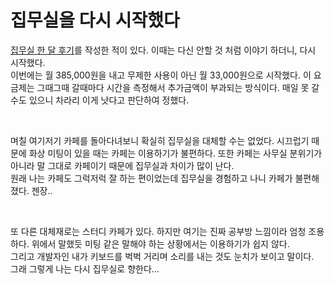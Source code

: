 # 집무실을 다시 시작했다

[집무실 한 달 후기](./0518.md)를 작성한 적이 있다. 이때는 다신 안할 것 처럼 이야기 하더니, 다시 시작했다.   
이번에는 월 385,000원을 내고 무제한 사용이 아닌 월 33,000원으로 시작했다. 이 요금제는 그때그때 갈때마다 시간을 측정해서 추가금액이 부과되는 방식이다. 매일 못 갈 수도 있으니 차라리 이게 낫다고 판단하여 정했다.   

<br>

며칠 여기저기 카페를 돌아다녀보니 확실히 집무실을 대체할 수는 없었다. 시끄럽기 때문에 화상 미팅이 있을 때는 카페는 이용하기가 불편하다. 또한 카페는 사무실 분위기가 아니라 말 그대로 카페이기 때문에 집무실과 차이가 많이 난다.   
원래 나는 카페도 그럭저럭 잘 하는 편이었는데 집무실을 경험하고 나니 카페가 불편해졌다. 젠장..   

<br>

또 다른 대체재로는 스터디 카페가 있다. 하지만 여기는 진짜 공부방 느낌이라 엄청 조용하다. 위에서 말했듯 미팅 같은 말해야 하는 상황에서는 이용하기가 쉽지 않다.   
그리고 개발자인 내가 키보드를 벅벅 거리며 소리를 내는 것도 눈치가 보이고 말이다.   
그래 그렇게 나는 다시 집무실로 향한다...
